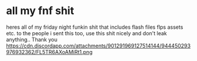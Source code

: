 # all my fnf shit
 heres all of my friday night funkin shit that includes flash files flps assets etc. to the people i sent this too, use this shit nicely and don't leak anything.. Thank you
https://cdn.discordapp.com/attachments/901291969127514144/944450293976932362/FL5TR6AXoAMiRt1.png
